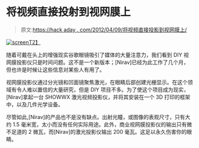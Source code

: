 # 将视频直接投射到视网膜上

> 原文:[https://hack aday . com/2012/04/09/将视频直接投影到视网膜上/](https://hackaday.com/2012/04/09/projecting-video-directly-onto-the-retina/)

[![](../Images/880b418f15dfa69d439e59325aa3b367.png "screen")T2】](http://hackaday.com/wp-content/uploads/2012/04/screen.jpg)

随着可戴在头上的增强现实谷歌眼镜吸引了媒体的大量注意力，我们看到 DIY 视网膜投影仪只是时间问题。这不是一个新版本；[Nirav]已经为此工作了几个月，但也许是时候让这些信息对某些人有用了。

视网膜投影仪通过分光镜和凹面镜聚焦激光，在眼睛后部创建光栅显示。在这个领域有令人难以置信的大量研究，但是 DIY 项目不多。为了使这个项目成为现实，[Nirav]拿起一台 SHOWWX 激光视频投影仪，并将其安装在一个 3D 打印的框架中，以及几件光学设备。

尽管如此,[Nirav]的产品也不是没有缺点。出射光瞳，或图像的表观尺寸，只有大约 1.5 毫米宽，太小而没有任何实际用途。此外，商业视网膜投影仪的输出只有微不足道的 2 微瓦，而[Nirav]的激光投影仪输出 200 毫瓦。这足以永久伤害你的眼睛。